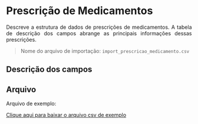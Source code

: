 # Prescrição de Medicamentos
<p align="justify"> 
Descreve a estrutura de dados de prescrições de medicamentos. A tabela de descrição dos campos abrange as principais informações dessas prescrições.
 </p>

> Nome do arquivo de importação: `import_prescricao_medicamento.csv`


## Descrição dos campos

[](tables/campos.md ':include')


## Arquivo
<p align="justify">Arquivo de exemplo:</p>

[Clique aqui para baixar o arquivo csv de exemplo](documentacao/view_prescricao_medicamento/import_prescricao_medicamento.csv ':ignore')
